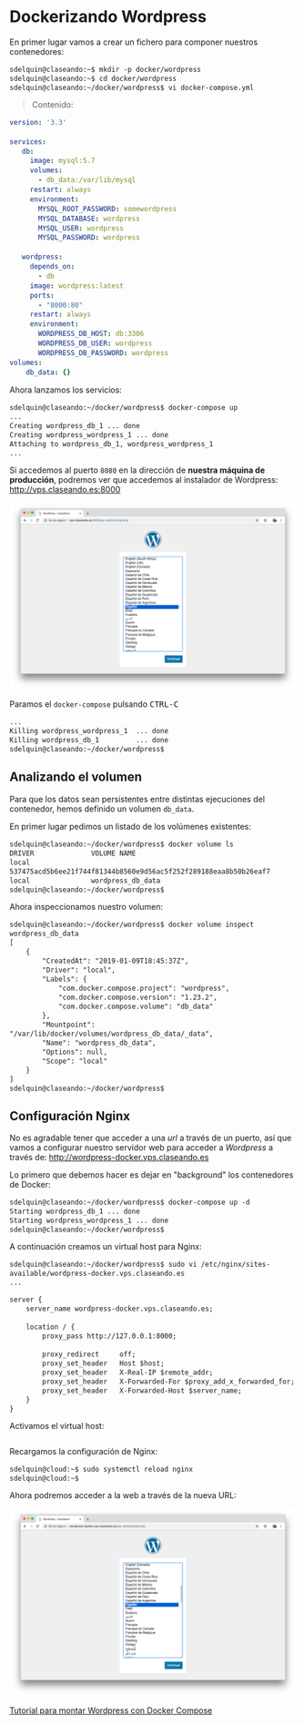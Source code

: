 # Dockerizando Wordpress

En primer lugar vamos a crear un fichero para componer nuestros contenedores:

~~~console
sdelquin@claseando:~$ mkdir -p docker/wordpress
sdelquin@claseando:~$ cd docker/wordpress
sdelquin@claseando:~/docker/wordpress$ vi docker-compose.yml
~~~

> Contenido:

~~~yaml
version: '3.3'

services:
   db:
     image: mysql:5.7
     volumes:
       - db_data:/var/lib/mysql
     restart: always
     environment:
       MYSQL_ROOT_PASSWORD: somewordpress
       MYSQL_DATABASE: wordpress
       MYSQL_USER: wordpress
       MYSQL_PASSWORD: wordpress

   wordpress:
     depends_on:
       - db
     image: wordpress:latest
     ports:
       - "8000:80"
     restart: always
     environment:
       WORDPRESS_DB_HOST: db:3306
       WORDPRESS_DB_USER: wordpress
       WORDPRESS_DB_PASSWORD: wordpress
volumes:
    db_data: {}
~~~

Ahora lanzamos los servicios:

~~~console
sdelquin@claseando:~/docker/wordpress$ docker-compose up
...
Creating wordpress_db_1 ... done
Creating wordpress_wordpress_1 ... done
Attaching to wordpress_db_1, wordpress_wordpress_1
...
~~~

Si accedemos al puerto `8080` en la dirección de **nuestra máquina de producción**, podremos ver que accedemos al instalador de Wordpress: http://vps.claseando.es:8000

![Puerto 8080](img/wordpress_docker01.png) 

Paramos el `docker-compose` pulsando <kbd>CTRL-C</kbd>

~~~console
...
Killing wordpress_wordpress_1  ... done
Killing wordpress_db_1         ... done
sdelquin@claseando:~/docker/wordpress$
~~~

## Analizando el volumen

Para que los datos sean persistentes entre distintas ejecuciones del contenedor, hemos definido un volumen `db_data`.

En primer lugar pedimos un listado de los volúmenes existentes:

~~~console
sdelquin@claseando:~/docker/wordpress$ docker volume ls
DRIVER              VOLUME NAME
local               537475acd5b6ee21f744f81344b8560e9d56ac5f252f289188eaa8b50b26eaf7
local               wordpress_db_data
sdelquin@claseando:~/docker/wordpress$
~~~

Ahora inspeccionamos nuestro volumen:

~~~console
sdelquin@claseando:~/docker/wordpress$ docker volume inspect wordpress_db_data
[
    {
        "CreatedAt": "2019-01-09T18:45:37Z",
        "Driver": "local",
        "Labels": {
            "com.docker.compose.project": "wordpress",
            "com.docker.compose.version": "1.23.2",
            "com.docker.compose.volume": "db_data"
        },
        "Mountpoint": "/var/lib/docker/volumes/wordpress_db_data/_data",
        "Name": "wordpress_db_data",
        "Options": null,
        "Scope": "local"
    }
]
sdelquin@claseando:~/docker/wordpress$
~~~

## Configuración Nginx

No es agradable tener que acceder a una *url* a través de un puerto, así que vamos a configurar nuestro servidor web para acceder a *Wordpress* a través de: http://wordpress-docker.vps.claseando.es

Lo primero que debemos hacer es dejar en "background" los contenedores de Docker:

~~~console
sdelquin@claseando:~/docker/wordpress$ docker-compose up -d
Starting wordpress_db_1 ... done
Starting wordpress_wordpress_1 ... done
sdelquin@claseando:~/docker/wordpress$
~~~

A continuación creamos un virtual host para Nginx:

~~~console
sdelquin@claseando:~/docker/wordpress$ sudo vi /etc/nginx/sites-available/wordpress-docker.vps.claseando.es
...
~~~

~~~nginx
server {
    server_name wordpress-docker.vps.claseando.es;

    location / {
        proxy_pass http://127.0.0.1:8000;

        proxy_redirect     off;
        proxy_set_header   Host $host;
        proxy_set_header   X-Real-IP $remote_addr;
        proxy_set_header   X-Forwarded-For $proxy_add_x_forwarded_for;
        proxy_set_header   X-Forwarded-Host $server_name;
    }
}
~~~

Activamos el virtual host:

~~~console
~~~

Recargamos la configuración de Nginx:

~~~console
sdelquin@cloud:~$ sudo systemctl reload nginx
sdelquin@cloud:~$
~~~

Ahora podremos acceder a la web a través de la nueva URL:

![Docker URL](img/wordpress_docker02.png)  

[Tutorial para montar Wordpress con Docker Compose](https://docs.docker.com/compose/wordpress/) 
